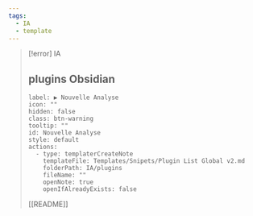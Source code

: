 ```yaml
---
tags:
  - IA
  - template
---
```



> [!error] IA
> ## plugins Obsidian
> 
> ```meta-bind-button
> label: ▶️ Nouvelle Analyse
> icon: ""
> hidden: false
> class: btn-warning
> tooltip: ""
> id: Nouvelle Analyse
> style: default
> actions:
>   - type: templaterCreateNote
>     templateFile: Templates/Snipets/Plugin List Global v2.md
>     folderPath: IA/plugins
>     fileName: ""
>     openNote: true
>     openIfAlreadyExists: false
> ```
> 
> [[README]]
